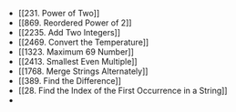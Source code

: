 - [[231. Power of Two]]
- [[869. Reordered Power of 2]]
- [[2235. Add Two Integers]]
- [[2469. Convert the Temperature]]
- [[1323. Maximum 69 Number]]
- [[2413. Smallest Even Multiple]]
- [[1768. Merge Strings Alternately]]
- [[389. Find the Difference]]
- [[28. Find the Index of the First Occurrence in a String]]
-